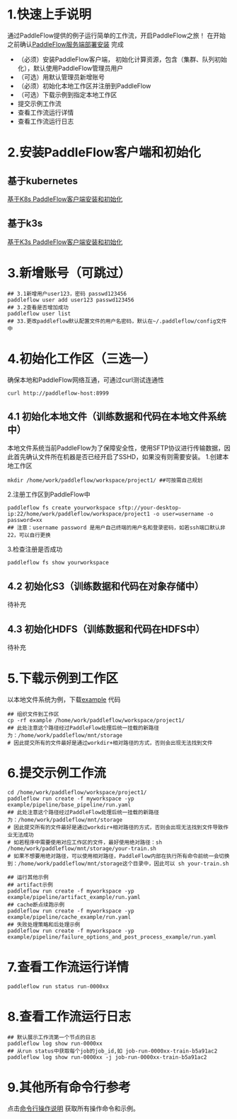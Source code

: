 # 1.快速上手说明
通过PaddleFlow提供的例子运行简单的工作流，开启PaddleFlow之旅！
在开始之前确认[PaddleFlow服务端部署安装](docs/zh_cn/deployment/how_to_install_paddleflow) 完成
- （必须）安装PaddleFlow客户端， 初始化计算资源，包含（集群、队列初始化），默认使用PaddleFlow管理员用户
- （可选）用默认管理员新增账号
- （必须）初始化本地工作区并注册到PaddleFlow
- （可选）下载示例到指定本地工作区
- 提交示例工作流
- 查看工作流运行详情
- 查看工作流运行日志
# 2.安装PaddleFlow客户端和初始化
## 基于kubernetes
[基于K8s PaddleFlow客户端安装和初始化](docs/zh_cn/deployment/install_paddleflow_on_k8s.md)
## 基于k3s
[基于K3s PaddleFlow客户端安装和初始化](docs/zh_cn/deployment/install_paddleflow_on_k3s.md)
# 3.新增账号（可跳过）
```shell
## 3.1新增用户user123，密码 passwd123456
paddleflow user add user123 passwd123456
## 3.2查看是否增加成功
paddleflow user list 
## 33.更改paddleflow默认配置文件的用户名密码，默认在~/.paddleflow/config文件中
```
# 4.初始化工作区（三选一）
确保本地和PaddleFlow网络互通，可通过curl测试连通性
```shell
curl http://paddleflow-host:8999
```
## 4.1 初始化本地文件（训练数据和代码在本地文件系统中）
本地文件系统当前PaddleFlow为了保障安全性，使用SFTP协议进行传输数据，因此首先确认文件所在机器是否已经开启了SSHD，如果没有则需要安装。
1.创建本地工作区
```shell
mkdir /home/work/paddleflow/workspace/project1/ ##可按需自己规划
```
2.注册工作区到PaddleFlow中
```shell
paddleflow fs create yourworkspace sftp://your-desktop-ip:22/home/work/paddleflow/workspace/project1 -o user=username -o password=xx
## 注意：username password 是用户自己终端的用户名和登录密码，如若ssh端口默认非22，可以自行更换
```
3.检查注册是否成功
```shell
paddleflow fs show yourworkspace
```
## 4.2 初始化S3（训练数据和代码在对象存储中）
待补充

## 4.3 初始化HDFS（训练数据和代码在HDFS中）
待补充
# 5.下载示例到工作区
以本地文件系统为例，下载[example](https://github.com/PaddlePaddle/PaddleFlow/tree/release-0.14.2/example) 代码
```shell
## 组织文件到工作区
cp -rf example /home/work/paddleflow/workspace/project1/
## 此处注意这个路径经过PaddleFlow处理后统一挂载的新路径为：/home/work/paddleflow/mnt/storage
# 因此提交所有的文件最好是通过workdir+相对路径的方式，否则会出现无法找到文件
```
# 6.提交示例工作流
```shell
cd /home/work/paddleflow/workspace/project1/
paddleflow run create -f myworkspace -yp example/pipeline/base_pipeline/run.yaml
## 此处注意这个路径经过PaddleFlow处理后统一挂载的新路径为：/home/work/paddleflow/mnt/storage
# 因此提交所有的文件最好是通过workdir+相对路径的方式，否则会出现无法找到文件导致作业无法成功
# 如若程序中需要使用对应工作区的文件，最好使用绝对路径：sh /home/work/paddleflow/mnt/storage/your-train.sh
# 如果不想要用绝对路径，可以使用相对路径，PaddleFlow内部在执行所有命令前统一会切换到：/home/work/paddleflow/mnt/storage这个目录中，因此可以 sh your-train.sh

## 运行其他示例
## artifact示例
paddleflow run create -f myworkspace -yp example/pipeline/artifact_example/run.yaml
## cache断点续跑示例
paddleflow run create -f myworkspace -yp example/pipeline/cache_example/run.yaml
## 失败处理策略和后处理示例
paddleflow run create -f myworkspace -yp example/pipeline/failure_options_and_post_process_example/run.yaml
```
# 7.查看工作流运行详情
```shell
paddleflow run status run-0000xx
```
# 8.查看工作流运行日志
```shell
## 默认展示工作流第一个节点的日志
paddleflow log show run-0000xx
## 从run status中获取每个job的job_id,如 job-run-0000xx-train-b5a91ac2
paddleflow log show run-0000xx -j job-run-0000xx-train-b5a91ac2
```
# 9.其他所有命令行参考
点击[命令行操作说明](docs/zh_cn/reference/client_command_reference.md) 获取所有操作命令和示例。






